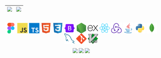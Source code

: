 <div align="center">
  
  | ![](http://github-profile-summary-cards.vercel.app/api/cards/profile-details?username=LoukasLoukanos&theme=2077) | <a href="https://github.com/LoukasLoukanos"><img height="180em" src="https://github-readme-stats.vercel.app/api/top-langs/?username=LoukasLoukanos&layout=compact&langs_count=20&theme=tokyonight&hide_border=true"/></a> |
  | :-: | :-: |
  
  </br>

  <img align="center" alt="figma" width="35" src="https://github.com/devicons/devicon/blob/master/icons/figma/figma-original.svg">
  <img align="center" alt="Js" width="35" src="https://github.com/devicons/devicon/blob/master/icons/javascript/javascript-original.svg">
  <img align="center" alt="Ts" width="35" src="https://github.com/devicons/devicon/blob/master/icons/typescript/typescript-original.svg">
  <img align="center" alt="HTML5" width="35" src="https://github.com/devicons/devicon/blob/master/icons/html5/html5-original.svg">
  <img align="center" alt="CSS3" width="35" src="https://github.com/devicons/devicon/blob/master/icons/css3/css3-original.svg">
  <img align="center" alt="Bootstrap" width="35" src="https://github.com/devicons/devicon/blob/master/icons/bootstrap/bootstrap-original.svg">
  <img align="center" alt="NodeJs" width="35" src="https://github.com/devicons/devicon/blob/master/icons/nodejs/nodejs-original.svg">
  <img align="center" alt="Express" width="35" src="https://github.com/devicons/devicon/blob/master/icons/express/express-original.svg">
  <img align="center" alt="React" width="35" src="https://github.com/devicons/devicon/blob/master/icons/react/react-original.svg">
  <img align="center" alt="Redux" width="35" src="https://github.com/devicons/devicon/blob/master/icons/redux/redux-original.svg">
  <img align="center" alt="Java" width="35" src="https://github.com/devicons/devicon/blob/master/icons/java/java-original.svg">
  <img align="center" alt="Python" width="35" src="https://github.com/devicons/devicon/blob/master/icons/python/python-original.svg">
  <img align="center" alt="noSQL(mongoDB)" width="35" src="https://github.com/devicons/devicon/blob/master/icons/mongodb/mongodb-original.svg">
  <img align="center" alt="SQL(MySQL)" width="35" src="https://github.com/devicons/devicon/blob/master/icons/mysql/mysql-original.svg">
  <img align="center" alt="Git" width="35" src="https://github.com/devicons/devicon/blob/master/icons/git/git-original.svg">
  <img align="center" alt="Vim" width="35" src="https://github.com/devicons/devicon/blob/master/icons/vim/vim-original.svg">
  </br>
  
  <a href="https://www.instagram.com/lucaschagasribeir/?igshid=YmMyMTA2M2Y%3D" target="_blank"><img src="https://img.shields.io/badge/-Instagram-%23E4405F?style=for-the-badge&logo=instagram&logoColor=white" target="_blank"></a>
  <a href="https://www.linkedin.com/in/lucas-chagas-ribeiro-07b906207" target="_blank"><img src="https://img.shields.io/badge/-LinkedIn-%230077B5?style=for-the-badge&logo=linkedin&logoColor=white" target="_blank"></a>
  <a href="https://discord.com/channels/834111810725871677/951527614835720252" target="_blank"><img src="https://img.shields.io/badge/Discord-7289DA?style=for-the-badge&logo=discord&logoColor=white" target="_blank"></a> 
</div>
